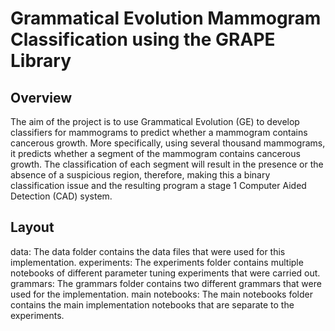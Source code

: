 # Grammatical Evolution Mammogram Classification using the GRAPE Library
## Overview
The aim of the project is to use Grammatical Evolution (GE) to develop classifiers for mammograms to predict whether a mammogram contains cancerous growth. More specifically, using several thousand mammograms, it predicts whether a segment of the mammogram contains cancerous growth. The classification of each segment will result in the presence or the absence of a suspicious region, therefore, making this a binary classification issue and the resulting program a stage 1 Computer Aided Detection (CAD) system.

## Layout
data: The data folder contains the data files that were used for this implementation.
experiments: The experiments folder contains multiple notebooks of different parameter tuning experiments that were carried out.
grammars: The grammars folder contains two different grammars that were used for the implementation.
main notebooks: The main notebooks folder contains the main implementation notebooks that are separate to the experiments.
